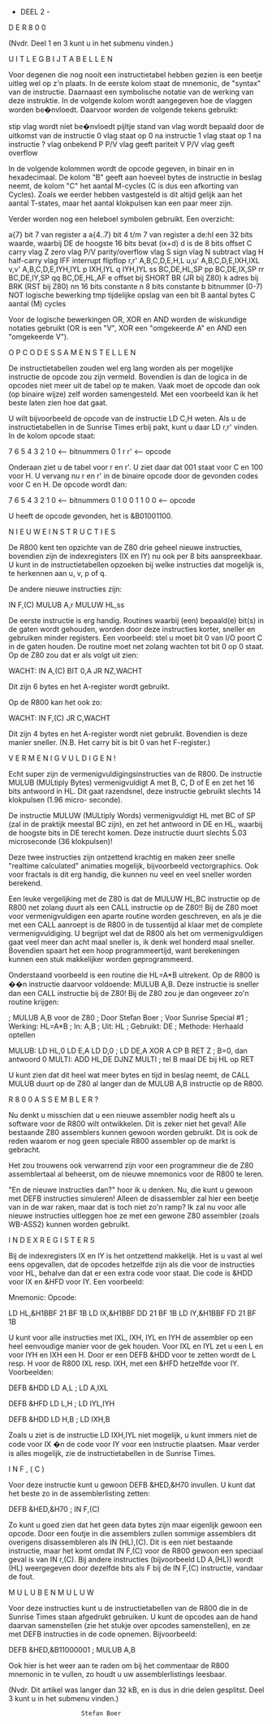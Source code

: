 - DEEL 2 -

D E   R 8 0 0


(Nvdr. Deel 1 en 3 kunt u in het submenu vinden.)


U I T L E G   B I J   T A B E L L E N

Voor degenen die nog nooit een instructietabel hebben gezien
is een  beetje uitleg  wel op z'n plaats. In de eerste kolom
staat  de mnemonic, de "syntax" van de instructie. Daarnaast
een symbolische  notatie van de werking van deze instruktie.
In  de volgende kolom wordt aangegeven hoe de vlaggen worden
be�nvloedt. Daarvoor worden de volgende tekens gebruikt:

stip    vlag wordt niet be�nvloedt
pijltje stand van vlag wordt bepaald door de uitkomst van
de instructie
0       vlag staat op 0 na instructie
1       vlag staat op 1 na instructie
?       vlag onbekend
P       P/V vlag geeft pariteit
V       P/V vlag geeft overflow

In de  volgende kolommen  wordt de opcode gegeven, in binair
en  in hexadecimaal. De kolom "B" geeft aan hoeveel bytes de
instructie in beslag neemt, de kolom "C" het aantal M-cycles
(C is  dus een afkorting van Cycles). Zoals we eerder hebben
vastgesteld  is dit  altijd gelijk  aan het aantal T-states,
maar het aantal klokpulsen kan een paar meer zijn.

Verder  worden  nog  een  heleboel  symbolen  gebruikt.  Een
overzicht:

a{7}            bit 7 van register a
a{4..7}         bit 4 t/m 7 van register a
de:hl           een 32 bits waarde, waarbij DE de hoogste
16 bits bevat
(ix+d)          d is de 8 bits offset
C               carry vlag
Z               zero vlag
P/V             parity/overflow vlag
S               sign vlag
N               subtract vlag
H               half-carry vlag
IFF             interrupt flipflop
r,r'            A,B,C,D,E,H,L
u,u'            A,B,C,D,E,IXH,IXL
v,v'            A,B,C,D,E,IYH,IYL
p               IXH,IYL
q               IYH,IYL
ss              BC,DE,HL,SP
pp              BC,DE,IX,SP
rr              BC,DE,IY,SP
qq              BC,DE,HL,AF
e               offset bij SHORT BR (JR bij Z80)
k               adres bij BRK (RST bij Z80)
nn              16 bits constante
n               8 bits constante
b               bitnummer (0-7)
NOT             logische bewerking
tmp             tijdelijke opslag van een bit
B               aantal bytes
C               aantal (M) cycles

Voor  de  logische  bewerkingen  OR,  XOR  en AND  worden de
wiskundige  notaties  gebruikt  (OR  is  een  "V",  XOR  een
"omgekeerde A" en AND een "omgekeerde V").


O P C O D E S   S A M E N S T E L L E N

De  instructietabellen zouden  wel erg  lang worden  als per
mogelijke instructie  de opcode  zou zijn vermeld. Bovendien
is  dan de logica in de opcodes niet meer uit de tabel op te
maken. Vaak  moet de  opcode dan ook (op binaire wijze) zelf
worden  samengesteld.  Met  een voorbeeld  kan ik  het beste
laten zien hoe dat gaat.

U  wilt  bijvoorbeeld  de  opcode van  de instructie  LD C,H
weten. Als u de instructietabellen in de Sunrise Times erbij
pakt, kunt u daar LD r,r' vinden. In de kolom opcode staat:

7   6   5   4   3   2   1   0    <-- bitnummers
0   1       r           r'       <-- opcode

Onderaan ziet  u de  tabel voor r en r'. U ziet daar dat 001
staat  voor C  en 100  voor H.  U vervang  nu r  en r' in de
binaire opcode door de gevonden codes voor C en H. De opcode
wordt dan:

7   6   5   4   3   2   1   0    <-- bitnummers
0   1   0   0   1   1   0   0    <-- opcode

U heeft de opcode gevonden, het is &B01001100.


N I E U W E   I N S T R U C T I E S

De R800  kent ten  opzichte van  de Z80  drie geheel  nieuwe
instructies,  bovendien zijn de indexregisters (IX en IY) nu
ook   per    8   bits    aanspreekbaar.   U   kunt   in   de
instructietabellen   opzoeken  bij   welke  instructies  dat
mogelijk is, te herkennen aan u, v, p of q.

De andere nieuwe instructies zijn:

IN F,(C)
MULUB A,r
MULUW HL,ss

De eerste  instructie is  erg handig. Routines waarbij (een)
bepaald(e)  bit(s) in  de gaten  wordt gehouden, worden door
deze  instructies   korter,  sneller   en  gebruiken  minder
registers.  Een voorbeeld: stel u moet bit 0 van I/O poort C
in de  gaten houden.  De routine moet net zolang wachten tot
bit 0 op 0 staat. Op de Z80 zou dat er als volgt uit zien:

WACHT:  IN      A,(C)
BIT     0,A
JR      NZ,WACHT

Dit zijn 6 bytes en het A-register wordt gebruikt.

Op de R800 kan het ook zo:

WACHT:  IN      F,(C)
JR      C,WACHT

Dit  zijn  4 bytes  en het  A-register wordt  niet gebruikt.
Bovendien is deze manier sneller. (N.B. Het carry bit is bit
0 van het F-register.)


V E R M E N I G V U L D I G E N !

Echt  super  zijn  de  vermenigvuldigingsinstructies van  de
R800. De instructie MULUB (MULtiply Bytes) vermenigvuldigt A
met B, C, D of E en zet het 16 bits antwoord in HL. Dit gaat
razendsnel, deze  instructie gebruikt  slechts 14 klokpulsen
(1.96 micro- seconde).

De instructie  MULUW (MULtiply Words) vermenigvuldigt HL met
BC  of SP  (zal in  de praktijk meestal BC zijn), en zet het
antwoord in  DE en HL, waarbij de hoogste bits in DE terecht
komen.  Deze instructie  duurt slechts 5.03 microseconde (36
klokpulsen)!

Deze twee instructies zijn ontzettend krachtig en maken zeer
snelle    "realtime    calculated"    animaties    mogelijk,
bijvoorbeeld vectorgraphics.  Ook voor  fractals is  dit erg
handig, die kunnen nu veel en veel sneller worden berekend.

Een leuke  vergelijking met  de Z80  is dat  de MULUW  HL,BC
instructie  op  de  R800  net  zolang  duurt  als  een  CALL
instructie op de Z80!! Bij de Z80 moet voor vermenigvuldigen
een  aparte routine worden geschreven, en als je die met een
CALL aanroept  is de  R800 in  de tussentijd al klaar met de
complete  vermenigvuldiging. U  begrijpt wel dat de R800 als
het om vermenigvuldigen gaat veel meer dan acht maal sneller
is, ik  denk wel  honderd maal sneller. Bovendien spaart het
een  hoop programmeertijd, want berekeningen kunnen een stuk
makkelijker worden geprogrammeerd.

Onderstaand  voorbeeld is  een routine die HL=A*B uitrekent.
Op de  R800 is ��n instructie daarvoor voldoende: MULUB A,B.
Deze  instructie is  sneller dan  een CALL instructie bij de
Z80! Bij de Z80 zou je dan ongeveer zo'n routine krijgen:

; MULUB A,B voor de Z80
; Door Stefan Boer
; Voor Sunrise Special #1
; Werking:  HL=A*B
; In:       A,B
; Uit:      HL
; Gebruikt: DE
; Methode:  Herhaald optellen

MULUB:  LD    HL,0
LD    E,A
LD    D,0             ; LD DE,A
XOR   A
CP    B
RET   Z               ; B=0, dan antwoord 0
MULTI:  ADD   HL,DE
DJNZ  MULTI           ; tel B maal DE bij HL op
RET

U  kunt zien  dat dit  heel wat meer bytes en tijd in beslag
neemt, de  CALL MULUB duurt op de Z80 al langer dan de MULUB
A,B instructie op de R800.


R 8 0 0   A S S E M B L E R ?

Nu  denkt u misschien dat u een nieuwe assembler nodig heeft
als u  software voor  de R800 wilt ontwikkelen. Dit is zeker
niet  het geval! Alle bestaande Z80 assemblers kunnen gewoon
worden gebruikt.  Dit is  ook de  reden waarom  er nog  geen
speciale R800 assembler op de markt is gebracht.

Het  zou trouwens  ook verwarrend  zijn voor een programmeur
die de Z80 assemblertaal al beheerst, om de nieuwe mnemonics
voor de R800 te leren.

"En de  nieuwe instructies  dan?" hoor  ik u denken. Nu, die
kunt  u  gewoon  met DEFB  instructies simuleren!  Alleen de
disassembler  zal hier  een beetje van in de war raken, maar
dat  is  toch niet  zo'n ramp?  Ik zal  nu voor  alle nieuwe
instructies uitleggen  hoe ze  met een  gewone Z80 assembler
(zoals WB-ASS2) kunnen worden gebruikt.


I N D E X R E G I S T E R S

Bij  de indexregisters IX en IY is het ontzettend makkelijk.
Het  is  u  vast  al  wel  eens opgevallen,  dat de  opcodes
hetzelfde zijn  als die voor de instructies voor HL, behalve
dan  dat er een extra code voor staat. Die code is &HDD voor
IX en &HFD voor IY. Een voorbeeld:

Mnemonic:       Opcode:

LD HL,&H1BBF    21 BF 1B
LD IX,&H1BBF    DD 21 BF 1B
LD IY,&H1BBF    FD 21 BF 1B

U kunt  voor alle  instructies met  IXL, IXH,  IYL en IYH de
assembler  op een heel eenvoudige manier voor de gek houden.
Voor  IXL en  IYL zet u een L en voor IYH en IXH een H. Door
er een  DEFB &HDD  voor te zetten wordt de L resp. H voor de
R800  IXL  resp.  IXH,  met  een  &HFD  hetzelfde  voor  IY.
Voorbeelden:

DEFB    &HDD
LD      A,L             ; LD A,IXL

DEFB    &HFD
LD      L,H             ; LD IYL,IYH

DEFB    &HDD
LD      H,B             ; LD IXH,B

Zoals  u ziet  is de  instructie LD IXH,IYL niet mogelijk, u
kunt immers niet de code voor IX �n de code voor IY voor een
instructie plaatsen.  Maar verder  is alles mogelijk, zie de
instructietabellen in de Sunrise Times.


I N   F , ( C  )

Voor  deze instructie kunt u gewoon DEFB &HED,&H70 invullen.
U kunt dat het beste zo in de assemblerlisting zetten:

DEFB    &HED,&H70       ; IN F,(C)

Zo  kunt  u  goed  zien dat  het geen  data bytes  zijn maar
eigenlijk  gewoon   een  opcode.  Door  een  foutje  in  die
assemblers   zullen   sommige   assemblers   dit   overigens
disassembleren  als IN  (HL),(C). Dit  is een niet bestaande
instructie, maar het komt omdat IN F,(C) voor de R800 gewoon
een speciaal  geval is  van IN r,(C). Bij andere instructies
(bijvoorbeeld   LD  A,(HL))   wordt  (HL)  weergegeven  door
dezelfde bits  als F  bij de IN F,(C) instructie, vandaar de
fout.


M U L U B   E N   M U L U W

Voor  deze instructies  kunt u  de instructietabellen van de
R800 die  in de  Sunrise Times  staan afgedrukt gebruiken. U
kunt  de opcodes  aan de  hand daarvan samenstellen (zie het
stukje   over   opcodes  samenstellen),   en  ze   met  DEFB
instructies in de code opnemen. Bijvoorbeeld:

DEFB    &HED,&B11000001 ; MULUB A,B

Ook hier  is het  weer aan te raden om bij het commentaar de
R800  mnemonic in te vullen, zo houdt u uw assemblerlistings
leesbaar.

(Nvdr.  Dit artikel  was langer dan 32 kB, en is dus in drie
delen gesplitst. Deel 3 kunt u in het submenu vinden.)

                        Stefan Boer
